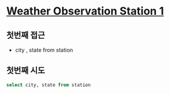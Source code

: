# [Weather Observation Station 1](https://www.hackerrank.com/challenges/weather-observation-station-1/problem?isFullScreen=true)


## 첫번째 접근
- city , state from station

## 첫번째 시도

```sql
select city, state from station

```
